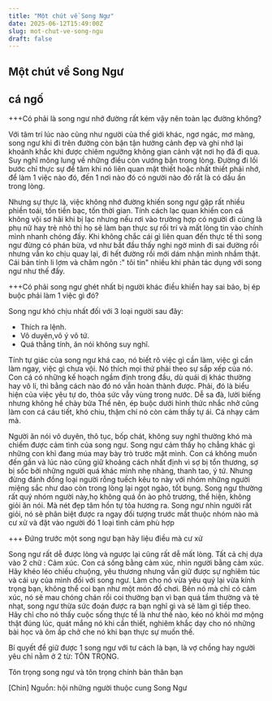 ```yaml
---
title: "Một chút về Song Ngư"
date: 2025-06-12T15:49:00Z
slug: mot-chut-ve-song-ngu
draft: false
---
```


## Một chút về Song Ngư

## cá ngố

+++Có phải là song ngư nhớ đường rất kém vậy nên toàn lạc đường không?

Với tâm trí lúc nào cũng như người của thế giới khác, ngơ ngác, mơ màng, song ngư khi đi trên đường còn bận tận hưởng cảnh đẹp và ghi nhớ lại khoảnh khắc khi được chiêm ngưỡng không gian cảnh vật nơi họ đã đi qua. Suy nghĩ mông lung về những điều còn vướng bận trong lòng. Đường đi lối bước chỉ thực sự để tâm khi nó liên quan mật thiết hoặc nhất thiết phải nhớ, để làm 1 việc nào đó, đến 1 nơi nào đó có người nào đó rất là có dấu ấn trong lòng. 

Nhưng sự thực là, việc không nhớ đường khiến song ngư gặp rất nhiều phiền toái, tốn tiền bạc, tốn thời gian. Tính cách lạc quan khiến con cá không vội sơ hãi khi bị lạc nhưng nếu rơi vào trường hợp có người đi cùng là phụ nữ hay trẻ nhỏ thì họ sẽ làm bạn thực sự rối trí và mất lòng tin vào chính mình nhanh chóng đấy. Khi không chắc cái gì liên quan đến thực tế thì song ngư đừng có phán bừa, vd như bắt đầu thấy nghi ngờ mình đi sai đường rồi nhưng vẫn ko chịu quay lại, đi hết đường rồi mới dám nhận mình nhầm thật. Cái bản tính li lợm và châm ngôn :" tôi tin" nhiều khi phản tác dụng với song ngư như thế đấy.


+++Có phải song ngư ghét nhất bị người khác điều khiển hay sai bảo, bị ép buộc phải làm 1 việc gì đó?

Song ngư khó chịu nhất đối với 3 loại người sau đây:
+ Thích ra lệnh.
+ Vô duyên,vô ý vô tứ.
+ Quá thẳng tính, ăn nói không suy nghĩ.

Tính tự giác của song ngư khá cao, nó biết rõ việc gì cần làm, việc gì cần làm ngay, việc gì chưa vội. Nó thích mọi thứ phải theo sự sắp xếp của nó. Con cá có những kế hoạch ngầm định trong đầu, dù quái dị khác thường hay vô lí, thì bằng cách nào đó nó vẫn hoàn thành được. Phải, đó là biểu hiện của việc yêu tự do, thỏa sức vẫy vùng trong nước. Dễ sa đà, lười biếng nhưng không hề chày bửa 
Thế nên, ép buộc dưới hình thức nhắc nhở cũng làm con cá cáu tiết, khó chiu, thậm chí nó còn cảm thấy tự ái. Cá nhạy cảm mà.

Người ăn nói vô duyên, thô tục, bốp chát, không suy nghĩ thường khó mà chiếm được cảm tình của song ngư. Song ngư cảm thấy họ chẳng khác gì những con khỉ đang múa may bày trò trước mặt mình. Con cá không muốn đến gần và lúc nào cũng giữ khoảng cách nhất định vì sợ bị tổn thương, sợ bị sốc bởi những người quá khác mình nhẹ nhàng, thanh tao, ý tứ. Nhưng đừng đánh đồng loại người rỗng tuếch kêu to này với nhóm những người miệng sắc như dao còn trong lòng lại ngọt ngào, tốt bụng. Song ngư thường rất quý nhóm người này,họ không quá ồn ào phô trương, thể hiện, không giỏi ăn nói. Mà nét đẹp tâm hồn tự tỏa hương ra. Song ngư nhìn người rất giỏi, nó sẽ phân biệt được ra ngay đối tượng trước mắt thuộc nhóm nào mà cư xử và đặt vào người đó 1 loại tình cảm phù hợp 

+++ Đứng trước một song ngư bạn hãy liệu điều mà cư xử

Song ngư rất dễ được lòng và ngược lại cũng rất dễ mất lòng. Tất cả chị dựa vào 2 chữ : Cảm xúc. Con cá sống bằng cảm xúc, nhìn người bằng cảm xúc. Hãy khéo léo chiều chuộng, yêu thương nhưng vẫn giữ được sự nghiêm túc và cái uy của mình đối với song ngư. Làm cho nó vừa yêu quý lại vừa kính trọng bạn, không thể coi bạn như một món đồ chơi. Bên nó mà chỉ có cảm xúc, nó sẽ mau chóng chán rồi coi thường bạn vì bạn quá tầm thường và tẻ nhạt, song ngư thừa sức đoán được ra bạn nghĩ gì và sẽ làm gì tiếp theo. Hãy chỉ cho nó thấy cuộc sống thực tế là như thế nào, kéo nó khỏi mơ mộng thật đúng lúc, quát mắng nó khi cần thiết, nghiêm khắc dạy cho nó những bài học và ôm ấp chở che nó khi bạn thực sự muốn thế.

Bí quyết để giữ được 1 song ngư với tư cách là bạn, là vợ chồng hay người yêu chỉ nằm ở 2 từ: TÔN TRỌNG.

Tôn trọng song ngư và tôn trọng chính bản thân bạn 

[Chin]
Nguồn: hội những người thuộc cung Song Ngư